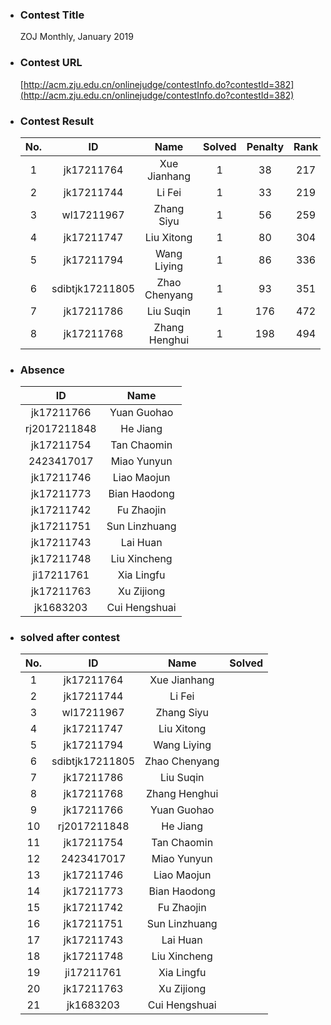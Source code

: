 * ### Contest Title
     ZOJ Monthly, January 2019
* ### Contest URL
    [http://acm.zju.edu.cn/onlinejudge/contestInfo.do?contestId=382](http://acm.zju.edu.cn/onlinejudge/contestInfo.do?contestId=382)
* ### Contest Result
    |No.    | ID | Name | Solved | Penalty | Rank |
	|:-:  |:-:|:-:|:-:|:-:|:-:|
	|1| jk17211764 | Xue Jianhang | 1 | 38 | 217|
	|2| jk17211744 | Li Fei | 1 | 33 | 219|
	|3| wl17211967 | Zhang Siyu | 1 | 56 | 259|
	|4| jk17211747 | Liu Xitong | 1 | 80 | 304|
    |5| jk17211794 |Wang Liying | 1 | 86 | 336|
	|6| sdibtjk17211805 | Zhao Chenyang | 1 | 93 | 351|
	|7| jk17211786 | Liu Suqin | 1 | 176 | 472|
	|8| jk17211768 | Zhang Henghui | 1 | 198 | 494|

    

* ### Absence
     
	|ID | Name |
	|:-:|:-:|
	| jk17211766 | Yuan Guohao |
	| rj2017211848 | He Jiang |
	| jk17211754 | Tan Chaomin |
	| 2423417017 | Miao Yunyun |
	| jk17211746 | Liao Maojun |
	| jk17211773 | Bian Haodong |
	| jk17211742 | Fu Zhaojin |
	| jk17211751 | Sun Linzhuang |
	| jk17211743 | Lai Huan |
	| jk17211748 | Liu Xincheng |
	| ji17211761 | Xia Lingfu |
	| jk17211763 | Xu Zijiong |
	| jk1683203 | Cui Hengshuai |
* ### solved after contest
    |No.    | ID | Name | Solved | 
	|:-:  |:-:|:-:|:-:|
	|1| jk17211764 | Xue Jianhang |  | 
	|2| jk17211744 | Li Fei |  | 
	|3| wl17211967 | Zhang Siyu |  |
	|4| jk17211747 | Liu Xitong |  |
    |5| jk17211794 |Wang Liying |  | 
	|6| sdibtjk17211805 | Zhao Chenyang | |
	|7| jk17211786 | Liu Suqin |  | 
	|8| jk17211768 | Zhang Henghui | |
    | 9|jk17211766 | Yuan Guohao |
	| 10|rj2017211848 | He Jiang |
	| 11|jk17211754 | Tan Chaomin |
	| 12|2423417017 | Miao Yunyun |
	| 13|jk17211746 | Liao Maojun |
	| 14|jk17211773 | Bian Haodong |
	| 15|jk17211742 | Fu Zhaojin |
	| 16|jk17211751 | Sun Linzhuang |
	| 17|jk17211743 | Lai Huan |
	| 18|jk17211748 | Liu Xincheng |
	| 19|ji17211761 | Xia Lingfu |
	| 20|jk17211763 | Xu Zijiong |
	| 21|jk1683203 | Cui Hengshuai |
